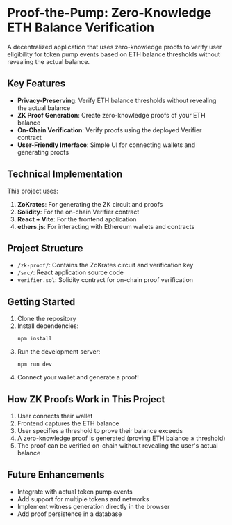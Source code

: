 # Proof-the-Pump: Zero-Knowledge ETH Balance Verification

A decentralized application that uses zero-knowledge proofs to verify user eligibility for token pump events based on ETH balance thresholds without revealing the actual balance.

## Key Features

- **Privacy-Preserving**: Verify ETH balance thresholds without revealing the actual balance
- **ZK Proof Generation**: Create zero-knowledge proofs of your ETH balance
- **On-Chain Verification**: Verify proofs using the deployed Verifier contract
- **User-Friendly Interface**: Simple UI for connecting wallets and generating proofs

## Technical Implementation

This project uses:

1. **ZoKrates**: For generating the ZK circuit and proofs
2. **Solidity**: For the on-chain Verifier contract
3. **React + Vite**: For the frontend application
4. **ethers.js**: For interacting with Ethereum wallets and contracts

## Project Structure

- `/zk-proof/`: Contains the ZoKrates circuit and verification key
- `/src/`: React application source code
- `verifier.sol`: Solidity contract for on-chain proof verification

## Getting Started

1. Clone the repository
2. Install dependencies:
   ```
   npm install
   ```
3. Run the development server:
   ```
   npm run dev
   ```
4. Connect your wallet and generate a proof!

## How ZK Proofs Work in This Project

1. User connects their wallet
2. Frontend captures the ETH balance
3. User specifies a threshold to prove their balance exceeds
4. A zero-knowledge proof is generated (proving ETH balance ≥ threshold)
5. The proof can be verified on-chain without revealing the user's actual balance

## Future Enhancements

- Integrate with actual token pump events
- Add support for multiple tokens and networks
- Implement witness generation directly in the browser
- Add proof persistence in a database
